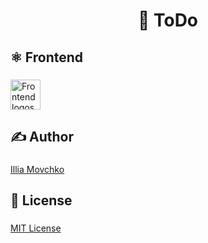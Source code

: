 <h1 align="center">📝 ToDo</h1>

###

<h2>⚛️ Frontend</h2>

###

<div>
  <img src="https://skillicons.dev/icons?i=html,css,js,react,tailwind,vite" height="48" alt="Frontend logos"  />
</div>

###

<h2>✍️ Author</h2>

###

[Illia Movchko](https://github.com/conceptbtw)

###

<h2>📝 License</h2>

###

[MIT License](https://choosealicense.com/licenses/mit/)

###
